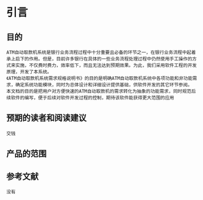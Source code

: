 # 引言

## 目的

    ATM自动取款机系统是银行业务流程过程中十分重要且必备的环节之一，在银行业务流程中起着承上启下的作用。但是，目前许多银行在具体的一些业务流程处理过程中仍然使用手工操作的方式来实施，不仅费时费力，效率低下，而且无法达到预期效果。为此，我们采用软件工程的开发原理，开发了本系统。
    《ATM自动取款机系统需求规格说明书》的目的是明确ATM自动取款机系统中各项功能和非功能需求，确定系统功能模块，同时为总体设计和详细设计提供基础，供软件开发的其它环节参阅。
    本文档的目的是把用户对方便快速的ATM自动取款机的需求转化为抽象的功能需求，同时规范后续软件的编写，便于后续对软件开发过程的控制，期待该软件能获得更大范围的应用

## 预期的读者和阅读建议

    交钱

## 产品的范围

## 参考文献

    没有
